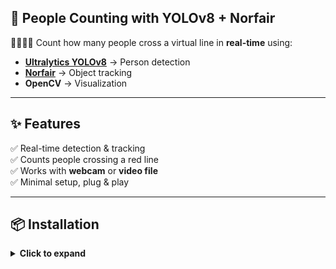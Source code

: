 ## 👀 People Counting with YOLOv8 + Norfair


🚶‍♂️🚶‍♀️ Count how many people cross a virtual line in **real-time** using:  
- **[Ultralytics YOLOv8](https://github.com/ultralytics/ultralytics)** → Person detection  
- **[Norfair](https://github.com/tryolabs/norfair)** → Object tracking  
- **OpenCV** → Visualization  

---

## ✨ Features
✅ Real-time detection & tracking  
✅ Counts people crossing a red line  
✅ Works with **webcam** or **video file**  
✅ Minimal setup, plug & play  

---

## 📦 Installation
<details>
<summary><b>Click to expand</b></summary>


# 1. Clone this repo
git clone https://github.com/Divy005/SIH_People-Counting-with-YOLOv8-Norfair.git
cd people-counting-yolo

# 2. Install dependencies
pip install -r requirements.txt
